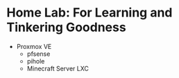 # Home Lab: For Learning and Tinkering Goodness

- Proxmox VE
  - pfsense
  - pihole
  - Minecraft Server LXC

